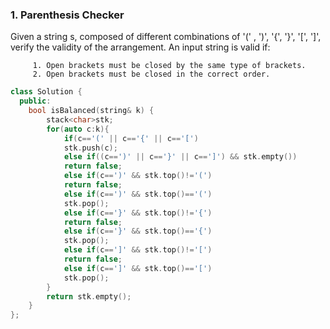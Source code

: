 ### 1. Parenthesis Checker
Given a string s, composed of different combinations of '(' , ')', '{', '}', '[', ']', verify the validity of the arrangement.
An input string is valid if:

         1. Open brackets must be closed by the same type of brackets.
         2. Open brackets must be closed in the correct order.

```cpp
class Solution {
  public:
    bool isBalanced(string& k) {
        stack<char>stk;
        for(auto c:k){
            if(c=='(' || c=='{' || c=='[')
            stk.push(c);
            else if((c==')' || c=='}' || c==']') && stk.empty())
            return false;
            else if(c==')' && stk.top()!='(')
            return false;
            else if(c==')' && stk.top()=='(')
            stk.pop();
            else if(c=='}' && stk.top()!='{')
            return false;
            else if(c=='}' && stk.top()=='{')
            stk.pop();
            else if(c==']' && stk.top()!='[')
            return false;
            else if(c==']' && stk.top()=='[')
            stk.pop();
        }
        return stk.empty();
    }
};
```
